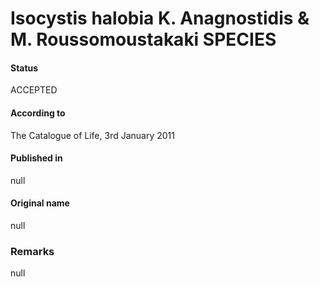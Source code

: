 Isocystis halobia K. Anagnostidis & M. Roussomoustakaki SPECIES
=======

#### Status
ACCEPTED

#### According to
The Catalogue of Life, 3rd January 2011

#### Published in
null

#### Original name
null

### Remarks
null